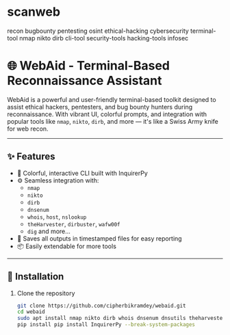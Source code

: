 # scanweb
recon bugbounty pentesting osint ethical-hacking cybersecurity terminal-tool nmap nikto dirb cli-tool security-tools hacking-tools infosec
# 🌐 WebAid - Terminal-Based Reconnaissance Assistant


WebAid is a powerful and user-friendly terminal-based toolkit designed to assist ethical hackers, pentesters, and bug bounty hunters during reconnaissance. With vibrant UI, colorful prompts, and integration with popular tools like `nmap`, `nikto`, `dirb`, and more — it's like a Swiss Army knife for web recon.

---

## ✨ Features

- 🎨 Colorful, interactive CLI built with InquirerPy
- ⚙️ Seamless integration with:
  - `nmap`
  - `nikto`
  - `dirb`
  - `dnsenum`
  - `whois`, `host`, `nslookup`
  - `theHarvester`, `dirbuster`, `wafw00f`
  - `dig` and more...
- 📝 Saves all outputs in timestamped files for easy reporting
- 📦 Easily extendable for more tools

---

## 🚀 Installation

1. Clone the repository
   ```bash
   git clone https://github.com/cipherbikramdey/webaid.git
   cd webaid
   sudo apt install nmap nikto dirb whois dnsenum dnsutils theharvester dirbuster wafw00f
   pip install pip install InquirerPy --break-system-packages
